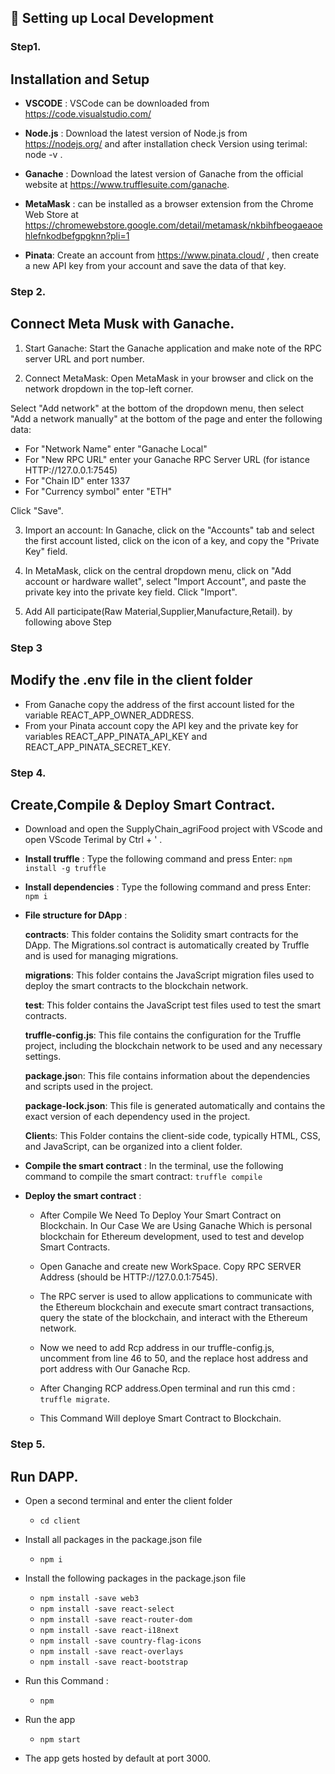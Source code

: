 ##  🔧 Setting up Local Development

### Step1.
## Installation and Setup

* **VSCODE** : VSCode can be downloaded from https://code.visualstudio.com/
* **Node.js** : Download the latest version of Node.js from https://nodejs.org/ and after installation check     Version using terimal: node -v .

* **Ganache** : Download the latest version of Ganache from the official website at https://www.trufflesuite.com/ganache.
* **MetaMask** : can be installed as a browser extension from the Chrome Web Store at https://chromewebstore.google.com/detail/metamask/nkbihfbeogaeaoehlefnkodbefgpgknn?pli=1
* **Pinata**: Create an account from https://www.pinata.cloud/ , then create a new API key from your account and save the data of that key.

### Step 2.
## Connect Meta Musk with Ganache. 

1. Start Ganache: Start the Ganache application and make note of the RPC server URL and port number.

2. Connect MetaMask: Open MetaMask in your browser and click on the network dropdown in the top-left corner.

Select "Add network" at the bottom of the dropdown menu, then select "Add a network manually" at the bottom of the page and enter the following data:

* For "Network Name" enter "Ganache Local"
* For "New RPC URL" enter your Ganache RPC Server URL (for istance HTTP://127.0.0.1:7545)
* For "Chain ID" enter 1337
* For "Currency symbol" enter "ETH"

Click "Save".

3. Import an account: In Ganache, click on the "Accounts" tab and select the first account listed, click on the icon of a key, and copy the "Private Key" field.
 
4. In MetaMask, click on the central dropdown menu, click on "Add account or hardware wallet", select "Import Account", and paste the private key into the private key field. Click "Import".

5. Add All participate(Raw Material,Supplier,Manufacture,Retail). by following above Step

### Step 3
## Modify the .env file in the client folder

* From Ganache copy the address of the first account listed for the variable REACT_APP_OWNER_ADDRESS.
* From your Pinata account copy the API key and the private key for variables REACT_APP_PINATA_API_KEY and REACT_APP_PINATA_SECRET_KEY.
  
### Step 4.
## Create,Compile & Deploy Smart Contract. 

* Download and open the SupplyChain_agriFood project with VScode and open VScode Terimal by Ctrl + ' .
* **Install truffle** : Type the following command and press Enter: `npm install -g truffle`
* **Install dependencies** : Type the following command and press Enter: `npm i`
* **File structure for  DApp** : 
  
    **contracts**: This folder contains the Solidity smart contracts for the DApp. The Migrations.sol contract is automatically created by Truffle and is used for managing migrations.

    **migrations**: This folder contains the JavaScript migration files used to deploy the smart contracts to the blockchain network.

    **test**: This folder contains the JavaScript test files used to test the smart contracts.

    **truffle-config.js**: This file contains the configuration for the Truffle project, including the blockchain network to be used and any necessary settings.

    **package.jso**n: This file contains information about the dependencies and scripts used in the project.

    **package-lock.json**: This file is generated automatically and contains the exact version of each dependency used in the project.

    **Client**s: This Folder contains the client-side code, typically HTML, CSS, and JavaScript, can be organized into a client folder.
* **Compile the smart contract** :  In the terminal, use the following command to compile the smart contract: `truffle compile` 
* **Deploy the smart contract** :
   
    * After Compile We Need To Deploy Your Smart Contract on Blockchain. In Our Case We are Using Ganache Which is personal blockchain for Ethereum development, used to test and develop Smart Contracts.

    * Open Ganache and create new WorkSpace. Copy RPC SERVER Address (should be HTTP://127.0.0.1:7545).

    * The RPC server is used to allow applications to communicate with the Ethereum blockchain and execute smart contract transactions, query the state of the blockchain, and interact with the Ethereum network.

    * Now we need to add Rcp address in our truffle-config.js, uncomment from line 46 to 50, and the replace host address and port address with Our Ganache Rcp.
  
    * After Changing RCP address.Open terminal and run this cmd : `truffle migrate`.
    * This Command Will deploye Smart Contract to Blockchain.

### Step 5.
## Run DAPP. 
* Open a second terminal and enter the client folder
  * `cd client`
 
* Install all packages in the package.json file
  * `npm i`
  
* Install the following packages in the package.json file
  * `npm install -save web3`
  * `npm install -save react-select`
  * `npm install -save react-router-dom`
  * `npm install -save react-i18next`
  * `npm install -save country-flag-icons`
  * `npm install -save react-overlays`
  * `npm install -save react-bootstrap`

* Run this Command :
  * `npm`
 
* Run the app 
  * `npm start`

* The app gets hosted by default at port 3000.


